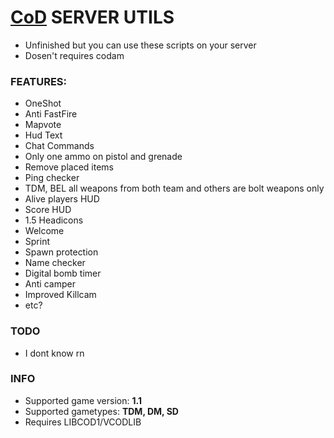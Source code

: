 # [CoD](https://en.wikipedia.org/wiki/Call_of_Duty_(video_game)) SERVER UTILS
- Unfinished but you can use these scripts on your server
- Dosen't requires codam

### FEATURES:
- OneShot 
- Anti FastFire
- Mapvote
- Hud Text
- Chat Commands
- Only one ammo on pistol and grenade
- Remove placed items
- Ping checker
- TDM, BEL all weapons from both team and others are bolt weapons only
- Alive players HUD
- Score HUD
- 1.5 Headicons
- Welcome
- Sprint
- Spawn protection
- Name checker
- Digital bomb timer
- Anti camper
- Improved Killcam
- etc?

### TODO
- I dont know rn

### INFO
- Supported game version: **1.1**
- Supported gametypes: **TDM, DM, SD**
- Requires LIBCOD1/VCODLIB
